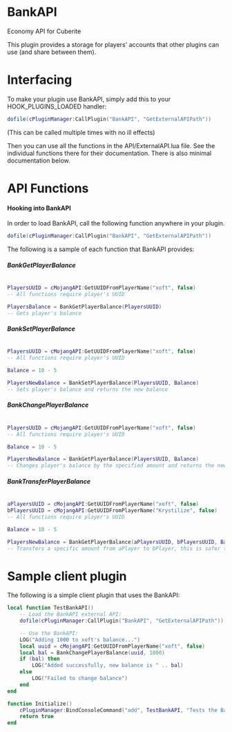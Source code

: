 # BankAPI
Economy API for Cuberite

This plugin provides a storage for players' accounts that other plugins can use (and share between them).





# Interfacing

To make your plugin use BankAPI, simply add this to your HOOK_PLUGINS_LOADED handler:
```lua
dofile(cPluginManager:CallPlugin("BankAPI", "GetExternalAPIPath"))
```
(This can be called multiple times with no ill effects)

Then you can use all the functions in the API/ExternalAPI.lua file. 
See the individual functions there for their documentation.
There is also minimal documentation below.





# API Functions

#### Hooking into BankAPI

In order to load BankAPI, call the following function anywhere in your plugin.
```lua
dofile(cPluginManager:CallPlugin("BankAPI", "GetExternalAPIPath"))
```





The following is a sample of each function that BankAPI provides:

##### BankGetPlayerBalance

```lua

PlayersUUID = cMojangAPI:GetUUIDFromPlayerName("xoft", false)
-- All functions require player's UUID

PlayersBalance = BankGetPlayerBalance(PlayersUUID)
-- Gets player's balance
```

##### BankSetPlayerBalance

```lua

PlayersUUID = cMojangAPI:GetUUIDFromPlayerName("xoft", false)
-- All functions require player's UUID

Balance = 10 - 5

PlayersNewBalance = BankSetPlayerBalance(PlayersUUID, Balance)
-- Sets player's balance and returns the new balance
```

##### BankChangePlayerBalance

```lua

PlayersUUID = cMojangAPI:GetUUIDFromPlayerName("xoft", false)
-- All functions require player's UUID

Balance = 10 - 5

PlayersNewBalance = BankGetPlayerBalance(PlayersUUID, Balance)
-- Changes player's balance by the specified amount and returns the new balance
```


##### BankTransferPlayerBalance

```lua

aPlayersUUID = cMojangAPI:GetUUIDFromPlayerName("xoft", false)
bPlayersUUID = cMojangAPI:GetUUIDFromPlayerName("Krystilize", false)
-- All functions require player's UUID

Balance = 10 - 5

PlayersNewBalance = BankGetPlayerBalance(aPlayersUUID, bPlayersUUID, Balance)
-- Transfers a specific amount from aPlayer to bPlayer, this is safer then using plugin logic due to transactions
```



# Sample client plugin

The following is a simple client plugin that uses the BankAPI:
```lua
local function TestBankAPI()
	-- Load the BankAPI external API:
	dofile(cPluginManager:CallPlugin("BankAPI", "GetExternalAPIPath"))

	-- Use the BankAPI:
	LOG("Adding 1000 to xoft's balance...")
	local uuid = cMojangAPI:GetUUIDFromPlayerName("xoft", false)
	local bal = BankChangePlayerBalance(uuid, 1000)
	if (bal) then
		LOG("Added successfully, new balance is " .. bal)
	else
		LOG("Failed to change balance")
	end
end

function Initialize()
	cPluginManager:BindConsoleCommand("add", TestBankAPI, "Tests the BankAPI by trying to add 1000 to xoft's balance")
	return true
end
```

